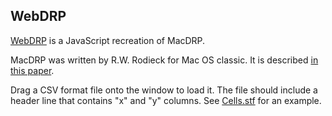 WebDRP
------

[WebDRP](http://wdobbie.github.com/WebDRP/) is a JavaScript recreation of MacDRP.

MacDRP was written by R.W. Rodieck for Mac OS classic. It is described [in this paper](http://wdobbie.github.com/WebDRP/rod91_Roedieck_VisNsci_DensityRecoveryProfile.pdf).

Drag a CSV format file onto the window to load it. The file should include a header line that contains "x" and "y" columns. See [Cells.stf](http://wdobbie.github.com/WebDRP/Cells.stf) for an example.

